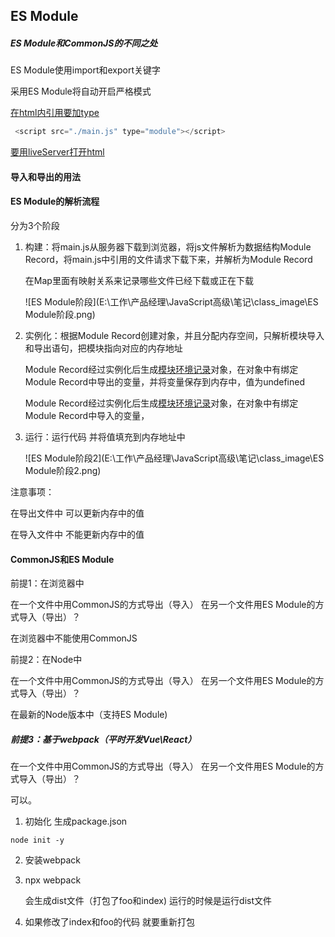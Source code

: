 ## ES Module

##### ES Module和CommonJS的不同之处

ES Module使用import和export关键字

采用ES Module将自动开启严格模式

<u>在html内引用要加type</u>

```js
 <script src="./main.js" type="module"></script>
```

<u>要用liveServer打开html</u>



#### 导入和导出的用法

#### ES Module的解析流程

分为3个阶段

1. 构建：将main.js从服务器下载到浏览器，将js文件解析为数据结构Module Record，将main.js中引用的文件请求下载下来，并解析为Module Record

   在Map里面有映射关系来记录哪些文件已经下载或正在下载

   ![ES Module阶段](E:\工作\产品经理\JavaScript高级\笔记\class_image\ES Module阶段.png)

2. 实例化：根据Module Record创建对象，并且分配内存空间，只解析模块导入和导出语句，把模块指向对应的内存地址

   Module Record经过实例化后生成<u>模块环境记录</u>对象，在对象中有绑定Module Record中导出的变量，并将变量保存到内存中，值为undefined

   Module Record经过实例化后生成<u>模块环境记录</u>对象，在对象中有绑定Module Record中导入的变量，

3. 运行：运行代码 并将值填充到内存地址中

   ![ES Module阶段2](E:\工作\产品经理\JavaScript高级\笔记\class_image\ES Module阶段2.png)

注意事项：

在导出文件中  可以更新内存中的值

在导入文件中 不能更新内存中的值



#### CommonJS和ES Module

前提1：在浏览器中

在一个文件中用CommonJS的方式导出（导入）  在另一个文件用ES Module的方式导入（导出）？

在浏览器中不能使用CommonJS

前提2：在Node中

在一个文件中用CommonJS的方式导出（导入）  在另一个文件用ES Module的方式导入（导出）？

在最新的Node版本中（支持ES Module)

##### 前提3：基于webpack（平时开发Vue\React）

在一个文件中用CommonJS的方式导出（导入）  在另一个文件用ES Module的方式导入（导出）？

可以。

1. 初始化 生成package.json

`node init -y`

2. 安装webpack

3. npx webpack

   会生成dist文件（打包了foo和index) 运行的时候是运行dist文件

4. 如果修改了index和foo的代码 就要重新打包

